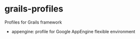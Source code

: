 # grails-profiles
Profiles for Grails framework

- appengine: profile for Google AppEngine flexible environment
